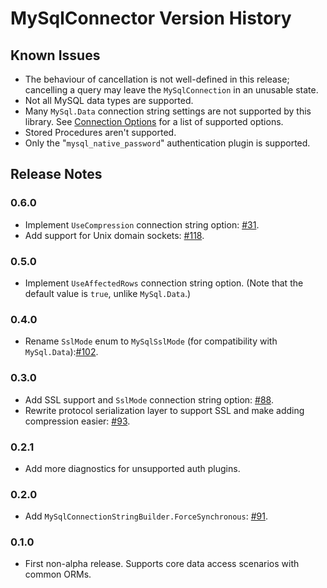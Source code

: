 # MySqlConnector Version History

## Known Issues

* The behaviour of cancellation is not well-defined in this release; cancelling a query
may leave the `MySqlConnection` in an unusable state.
* Not all MySQL data types are supported.
* Many `MySql.Data` connection string settings are not supported by this library. See
[Connection Options](https://mysql-net.github.io/MySqlConnector/connection-options/) for a list
of supported options.
* Stored Procedures aren't supported.
* Only the "`mysql_native_password`" authentication plugin is supported.

## Release Notes

### 0.6.0

* Implement `UseCompression` connection string option: [#31](https://github.com/mysql-net/MySqlConnector/issues/31).
* Add support for Unix domain sockets: [#118](https://github.com/mysql-net/MySqlConnector/issues/118).

### 0.5.0

* Implement `UseAffectedRows` connection string option. (Note that the default value is `true`, unlike `MySql.Data`.)

### 0.4.0

* Rename `SslMode` enum to `MySqlSslMode` (for compatibility with `MySql.Data`):[#102](https://github.com/mysql-net/MySqlConnector/pull/93).

### 0.3.0

* Add SSL support and `SslMode` connection string option: [#88](https://github.com/mysql-net/MySqlConnector/issues/88).
* Rewrite protocol serialization layer to support SSL and make adding compression easier: [#93](https://github.com/mysql-net/MySqlConnector/pull/93).

### 0.2.1

* Add more diagnostics for unsupported auth plugins.

### 0.2.0

* Add `MySqlConnectionStringBuilder.ForceSynchronous`: [#91](https://github.com/mysql-net/MySqlConnector/issues/91).

### 0.1.0

* First non-alpha release. Supports core data access scenarios with common ORMs.
